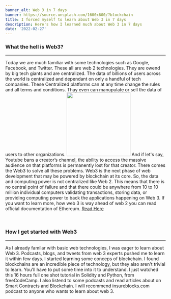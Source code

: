 ```yaml
---
banner_alt: Web 3 in 7 days
banner: https://source.unsplash.com/1600x600/?blockchain
title: I forced myself to learn about Web 3 in 7 days
description: Here's how I learned much about Web 3 in 7 days
date: '2022-02-27'
---
```


### What the hell is Web3?

---

Today we are much familiar with some technologies such as Google, Facebook, and Twitter. These all are web 2 technologies. They are owend by big tech giants and are centralized.  The data of billions of users across the world is centralized and dependant on only a handful of tech companies. These Centralized platforms can at any time change the rules and all terms and conditions. Thay even can manupulate or sell the data of users to other organizations.
<img src="https://media.giphy.com/media/KGZJMPisr8kaZiCS1q/giphy-downsized-large.gif" width="200px">
And if let's say, Youtube bans a creator’s channel, the ability to access the massive audience on that platforms is permanently lost for that creator.
There comes the Web3 to solve all these problems. 
Web3 is the next phase of web development that may be powered by blockchain at its core. So, the data and computing power is not centralized like Web 2. 
This means that there is no central point of failure and that there could be anywhere from 10 to 10 million individual computers validating transactions, storing data, or providing computing power to back the applications happening on Web 3.
If you want to learn more, how web 3 is way ahead of web 2 you can read official documentation of Ethereum. [Read Here](https://ethereum.org/en/developers/docs/web2-vs-web3/)

<br>

### How I get started with Web3

---

As I already familar with basic web technologies, I was eager to learn about Web 3. Podcasts, blogs, and tweets from web 3 experts pushed me to learn it within few days.
I started learning some conceps of blockchain. I found blockchains are an incredible piece of technology, but they also aren't trivial to learn. You'll have to put some time into it to understand.
I just watched this 16 hours full one shot tutorial in Solidity and Python, from freeCodeCamp.
I also listend to some podcasts and read articles about on Smart Contracts and Blockchain.
I will recommend insureblocks.com podcast to anyone who wants to learn about web 3.
